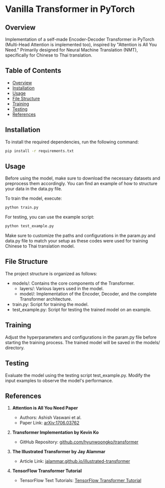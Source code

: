 # Vanilla Transformer in PyTorch

## Overview

Implementation of a self-made Encoder-Decoder Transformer in PyTorch (Multi-Head Attention is implemented too), inspired by "Attention is All You Need." Primarily designed for Neural Machine Translation (NMT), specifically for Chinese to Thai translation.

## Table of Contents

- [Overview](#overview)
- [Installation](#installation)
- [Usage](#usage)
- [File Structure](#file-structure)
- [Training](#training)
- [Testing](#testing)
- [References](#References)

## Installation

To install the required dependencies, run the following command:

```bash
pip install -r requirements.txt
```

## Usage

Before using the model, make sure to download the necessary datasets and preprocess them accordingly. You can find an example of how to structure your data in the data.py file.

To train the model, execute:

```bash
python train.py
```

For testing, you can use the example script:

```bash
python test_example.py
```

Make sure to customize the paths and configurations in the param.py and data.py file to match your setup as these codes were used for training Chinese to Thai translation model.

## File Structure
The project structure is organized as follows:

* models/: Contains the core components of the Transformer.
  * layers/: Various layers used in the model.
  * model/: Implementation of the Encoder, Decoder, and the complete Transformer architecture.
* train.py: Script for training the model.
* test_example.py: Script for testing the trained model on an example.

## Training

Adjust the hyperparameters and configurations in the param.py file before starting the training process. The trained model will be saved in the models/ directory.

## Testing

Evaluate the model using the testing script test_example.py. Modify the input examples to observe the model's performance.


## References

1. **Attention is All You Need Paper**
   - Authors: Ashish Vaswani et al.
   - Paper Link: [arXiv:1706.03762](https://arxiv.org/abs/1706.03762)

2. **Transformer Implementation by Kevin Ko**
   - GitHub Repository: [github.com/hyunwoongko/transformer](https://github.com/hyunwoongko/transformer)

3. **The Illustrated Transformer by Jay Alammar**
   - Article Link: [jalammar.github.io/illustrated-transformer](http://jalammar.github.io/illustrated-transformer/)

4. **TensorFlow Transformer Tutorial**
   - TensorFlow Text Tutorials: [TensorFlow Transformer Tutorial](https://www.tensorflow.org/text/tutorials/transformer)



